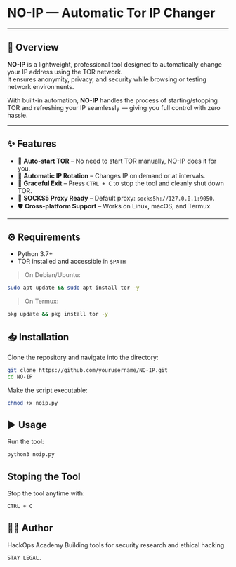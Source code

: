 # NO-IP — Automatic Tor IP Changer


---

## 📖 Overview
**NO-IP** is a lightweight, professional tool designed to automatically change your IP address using the TOR network.  
It ensures anonymity, privacy, and security while browsing or testing network environments.  

With built-in automation, **NO-IP** handles the process of starting/stopping TOR and refreshing your IP seamlessly — giving you full control with zero hassle.  

---

## ✨ Features
- 🚀 **Auto-start TOR** – No need to start TOR manually, NO-IP does it for you.  
- 🔄 **Automatic IP Rotation** – Changes IP on demand or at intervals.  
- 🛑 **Graceful Exit** – Press `CTRL + C` to stop the tool and cleanly shut down TOR.  
- 🧩 **SOCKS5 Proxy Ready** – Default proxy: `socks5h://127.0.0.1:9050`.  
- 🛡️ **Cross-platform Support** – Works on Linux, macOS, and Termux.  

---

## ⚙️ Requirements
- Python 3.7+  
- TOR installed and accessible in `$PATH`  

> On Debian/Ubuntu:  
```bash
sudo apt update && sudo apt install tor -y
```
> On Termux:
```bash
pkg update && pkg install tor -y
```

## 📥 Installation
Clone the repository and navigate into the directory:
```bash
git clone https://github.com/yourusername/NO-IP.git
cd NO-IP
```
Make the script executable:
```bash
chmod +x noip.py
```

## ▶️ Usage
Run the tool:
```bash
python3 noip.py
```
## Stoping the Tool
Stop the tool anytime with:
```bash
CTRL + C
```
## 🧑‍💻 Author
HackOps Academy
Building tools for security research and ethical hacking.

```bash
STAY LEGAL.
```



































